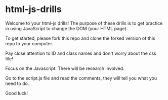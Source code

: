 # html-js-drills

Welcome to your html-js drills!  The purpose of these drills is to get practice in using JavaScript to change the DOM (your HTML page).

To get started, please fork this repo and clone the forked version of this repo to your computer.  

Pay close attention to ID and class names and don't worry about the css file!

Focus on the Javascript.  There will be research involved. 

Go to the script.js file and read the comments, they will tell you what you need to do.

Good luck!
